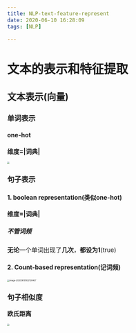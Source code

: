 ```yaml
---
title: NLP-text-feature-represent
date: 2020-06-10 16:28:09
tags: [NLP]

---
```




# 文本的表示和特征提取



## 文本表示(向量)

### 单词表示

#### one-hot

**维度=|词典|**

<img src="/Users/kenny/Library/Application Support/typora-user-images/image-20200610163125511.png" style="zoom:33%;" />



### 句子表示

#### 1. boolean representation(类似one-hot)

**维度=|词典|**

##### 不管词频

**无论**一个单词出现了**几次**，**都设为1**(true)



#### 2. Count-based representation(记词频)

<img src="https://tva1.sinaimg.cn/large/007S8ZIlgy1gfna64u3v3j31g80aiaqo.jpg" alt="image-20200610163726467" style="zoom:33%;" />



### 句子相似度

**欧氏距离**

<img src="https://tva1.sinaimg.cn/large/007S8ZIlgy1gfnfjibpxsj30j00980yn.jpg" style="zoom:33%;" />

